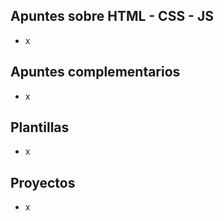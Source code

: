 ## Apuntes sobre HTML - CSS - JS

- x

## Apuntes complementarios

- x

## Plantillas

- x

## Proyectos

- x